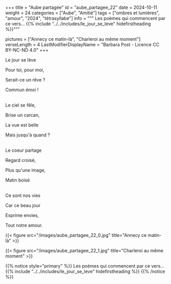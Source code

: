 +++
title = "Aube partagée"
id = "aube_partagee_22"
date = 2024-10-11
weight = 24
categories = ["Aube", "Amitié"]
tags = ["ombres et lumières", "amour", "2024", "tétrasyllabe"]
info = """
Les poèmes qui commencent par ce vers...
{{% include "../../includes/le_jour_se_leve" hidefirstheading %}}"""

pictures = ["Annecy ce matin-là", "Charleroi au même moment"]
verseLength = 4
LastModifierDisplayName = "Barbara Post - Licence CC BY-NC-ND 4.0"
+++

Le jour se lève

Pour toi, pour moi,

Serait-ce un rêve ?

Commun émoi !

 \
Le ciel se fêle,

Brise un carcan,

La vue est belle

Mais jusqu'à quand ?

 \
Le coeur partage

Regard croisé,

Plus qu'une image,

Matin boisé

 \
Ce sont nos vies

Car ce beau jour

Exprime envies,

Tout notre amour.

{{< figure src="/images/aube_partagee_22_0.jpg" title="Annecy ce matin-là" >}}

{{< figure src="/images/aube_partagee_22_1.jpg" title="Charleroi au même moment" >}}

{{% notice style="primary" %}}
Les poèmes qui commencent par ce vers...
{{% include "../../includes/le_jour_se_leve" hidefirstheading %}}
{{% /notice %}}
